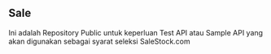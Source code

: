 ## Sale

Ini adalah Repository Public untuk keperluan Test API atau Sample API yang akan digunakan sebagai syarat seleksi SaleStock.com